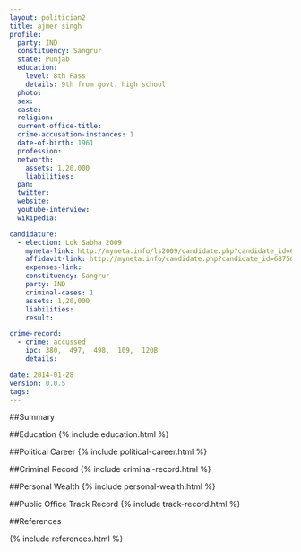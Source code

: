 ```yaml
---
layout: politician2
title: ajmer singh
profile: 
  party: IND
  constituency: Sangrur
  state: Punjab
  education: 
    level: 8th Pass
    details: 9th from govt. high school
  photo: 
  sex: 
  caste: 
  religion: 
  current-office-title: 
  crime-accusation-instances: 1
  date-of-birth: 1961
  profession: 
  networth: 
    assets: 1,20,000
    liabilities: 
  pan: 
  twitter: 
  website: 
  youtube-interview: 
  wikipedia: 

candidature: 
  - election: Lok Sabha 2009
    myneta-link: http://myneta.info/ls2009/candidate.php?candidate_id=6875
    affidavit-link: http://myneta.info/candidate.php?candidate_id=6875&scan=original
    expenses-link: 
    constituency: Sangrur 
    party: IND
    criminal-cases: 1
    assets: 1,20,000
    liabilities: 
    result:  

crime-record: 
  - crime: accussed
    ipc: 380,  497,  498,  109,  120B
    details:  

date: 2014-01-28
version: 0.0.5
tags: 
---
```

##Summary


##Education
{% include education.html %}


##Political Career
{% include political-career.html %}


##Criminal Record
{% include criminal-record.html %}


##Personal Wealth
{% include personal-wealth.html %}


##Public Office Track Record
{% include track-record.html %}


##References


{% include references.html %}